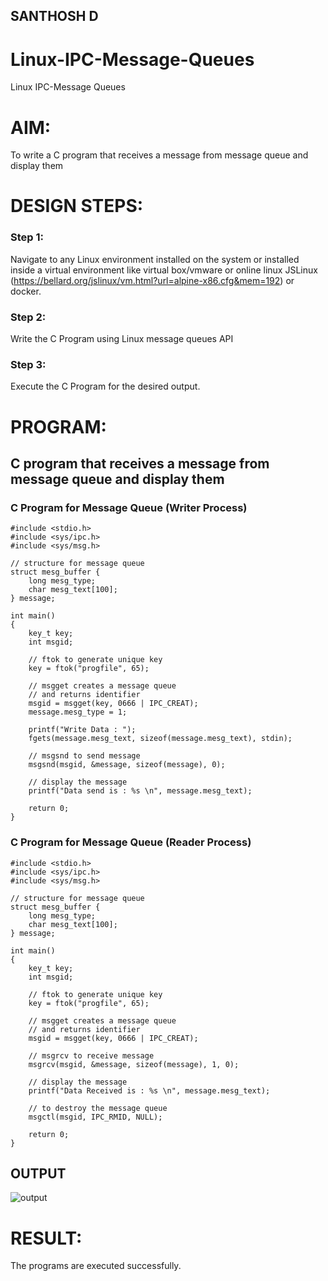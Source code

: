 ## SANTHOSH D

# Linux-IPC-Message-Queues
Linux IPC-Message Queues

# AIM:
To write a C program that receives a message from message queue and display them

# DESIGN STEPS:

### Step 1:

Navigate to any Linux environment installed on the system or installed inside a virtual environment like virtual box/vmware or online linux JSLinux (https://bellard.org/jslinux/vm.html?url=alpine-x86.cfg&mem=192) or docker.

### Step 2:

Write the C Program using Linux message queues API 

### Step 3:

Execute the C Program for the desired output. 

# PROGRAM:


## C program that receives a message from message queue and display them
### C Program for Message Queue (Writer Process) 
```
#include <stdio.h> 
#include <sys/ipc.h> 
#include <sys/msg.h> 

// structure for message queue 
struct mesg_buffer { 
    long mesg_type; 
    char mesg_text[100]; 
} message; 

int main() 
{ 
    key_t key; 
    int msgid; 

    // ftok to generate unique key 
    key = ftok("progfile", 65); 

    // msgget creates a message queue 
    // and returns identifier 
    msgid = msgget(key, 0666 | IPC_CREAT); 
    message.mesg_type = 1; 

    printf("Write Data : "); 
    fgets(message.mesg_text, sizeof(message.mesg_text), stdin); 

    // msgsnd to send message 
    msgsnd(msgid, &message, sizeof(message), 0); 

    // display the message 
    printf("Data send is : %s \n", message.mesg_text); 

    return 0; 
} 

```
### C Program for Message Queue (Reader Process)
```
#include <stdio.h> 
#include <sys/ipc.h> 
#include <sys/msg.h> 

// structure for message queue 
struct mesg_buffer { 
    long mesg_type; 
    char mesg_text[100]; 
} message; 

int main() 
{ 
    key_t key; 
    int msgid; 

    // ftok to generate unique key 
    key = ftok("progfile", 65); 

    // msgget creates a message queue 
    // and returns identifier 
    msgid = msgget(key, 0666 | IPC_CREAT); 

    // msgrcv to receive message 
    msgrcv(msgid, &message, sizeof(message), 1, 0); 

    // display the message 
    printf("Data Received is : %s \n", message.mesg_text); 

    // to destroy the message queue 
    msgctl(msgid, IPC_RMID, NULL); 

    return 0; 
}

```
## OUTPUT

![output](https://github.com/user-attachments/assets/3afb260f-3eb1-4637-8015-2aa004285cf5)



# RESULT:
The programs are executed successfully.

